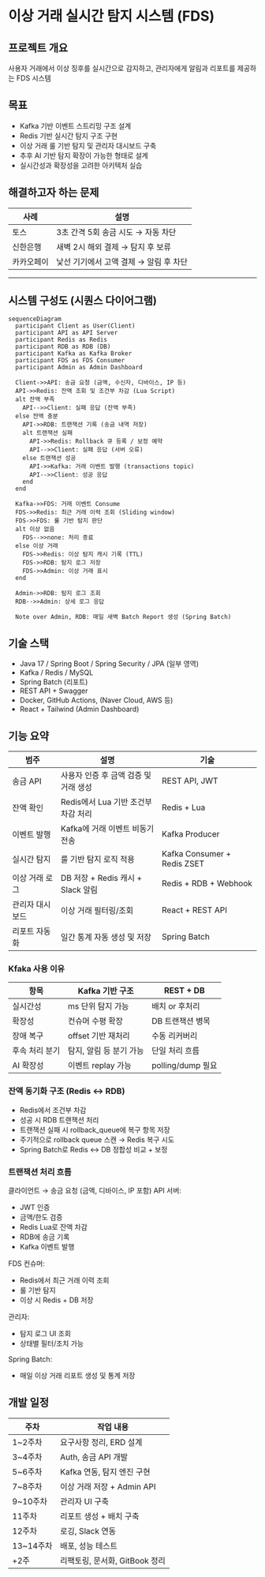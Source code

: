 # 이상 거래 실시간 탐지 시스템 (FDS)

## 프로젝트 개요
사용자 거래에서 이상 징후를 실시간으로 감지하고, 관리자에게 알림과 리포트를 제공하는 FDS 시스템

## 목표

- Kafka 기반 이벤트 스트리밍 구조 설계
- Redis 기반 실시간 탐지 구조 구현
- 이상 거래 룰 기반 탐지 및 관리자 대시보드 구축
- 추후 AI 기반 탐지 확장이 가능한 형태로 설계
- 실시간성과 확장성을 고려한 아키텍처 실습

## 해결하고자 하는 문제

| 사례 | 설명 |
|------|------|
| 토스 | 3초 간격 5회 송금 시도 → 자동 차단 |
| 신한은행 | 새벽 2시 해외 결제 → 탐지 후 보류 |
| 카카오페이 | 낯선 기기에서 고액 결제 → 알림 후 차단 |

---

## 시스템 구성도 (시퀀스 다이어그램)

```mermaid
sequenceDiagram
  participant Client as User(Client)
  participant API as API Server
  participant Redis as Redis
  participant RDB as RDB (DB)
  participant Kafka as Kafka Broker
  participant FDS as FDS Consumer
  participant Admin as Admin Dashboard

  Client->>API: 송금 요청 (금액, 수신자, 디바이스, IP 등)
  API->>Redis: 잔액 조회 및 조건부 차감 (Lua Script)
  alt 잔액 부족
    API-->>Client: 실패 응답 (잔액 부족)
  else 잔액 충분
    API->>RDB: 트랜잭션 기록 (송금 내역 저장)
    alt 트랜잭션 실패
      API->>Redis: Rollback 큐 등록 / 보정 예약
      API-->>Client: 실패 응답 (서버 오류)
    else 트랜잭션 성공
      API->>Kafka: 거래 이벤트 발행 (transactions topic)
      API-->>Client: 성공 응답
    end
  end

  Kafka->>FDS: 거래 이벤트 Consume
  FDS->>Redis: 최근 거래 이력 조회 (Sliding window)
  FDS->>FDS: 룰 기반 탐지 판단
  alt 이상 없음
    FDS-->>none: 처리 종료
  else 이상 거래
    FDS->>Redis: 이상 탐지 캐시 기록 (TTL)
    FDS->>RDB: 탐지 로그 저장
    FDS->>Admin: 이상 거래 표시
  end

  Admin->>RDB: 탐지 로그 조회
  RDB-->>Admin: 상세 로그 응답

  Note over Admin, RDB: 매일 새벽 Batch Report 생성 (Spring Batch)
```

## 기술 스택
- Java 17 / Spring Boot / Spring Security / JPA (일부 영역)
- Kafka / Redis / MySQL
- Spring Batch (리포트)
- REST API + Swagger
- Docker, GitHub Actions, (Naver Cloud, AWS 등)
- React + Tailwind (Admin Dashboard)

## 기능 요약
| 범주       | 설명                          | 기술                          |
| -------- | --------------------------- | --------------------------- |
| 송금 API   | 사용자 인증 후 금액 검증 및 거래 생성      | REST API, JWT               |
| 잔액 확인    | Redis에서 Lua 기반 조건부 차감 처리    | Redis + Lua                 |
| 이벤트 발행   | Kafka에 거래 이벤트 비동기 전송        | Kafka Producer              |
| 실시간 탐지   | 룰 기반 탐지 로직 적용               | Kafka Consumer + Redis ZSET |
| 이상 거래 로그 | DB 저장 + Redis 캐시 + Slack 알림 | Redis + RDB + Webhook       |
| 관리자 대시보드 | 이상 거래 필터링/조회                | React + REST API            |
| 리포트 자동화  | 일간 통계 자동 생성 및 저장            | Spring Batch                |


### Kfaka 사용 이유
| 항목       | Kafka 기반 구조    | REST + DB       |
| -------- | -------------- | --------------- |
| 실시간성     | ms 단위 탐지 가능    | 배치 or 후처리       |
| 확장성      | 컨슈머 수평 확장      | DB 트랜잭션 병목      |
| 장애 복구    | offset 기반 재처리  | 수동 리커버리         |
| 후속 처리 분기 | 탐지, 알림 등 분기 가능 | 단일 처리 흐름        |
| AI 확장성   | 이벤트 replay 가능  | polling/dump 필요 |

### 잔액 동기화 구조 (Redis ↔ RDB)
- Redis에서 조건부 차감
- 성공 시 RDB 트랜잭션 처리
- 트랜잭션 실패 시 rollback_queue에 복구 항목 저장 
- 주기적으로 rollback queue 스캔 → Redis 복구 시도 
- Spring Batch로 Redis ↔ DB 정합성 비교 + 보정

### 트랜잭션 처리 흐름
클라이언트 → 송금 요청 (금액, 디바이스, IP 포함)
API 서버: 
- JWT 인증
- 금액/한도 검증
- Redis Lua로 잔액 차감 
- RDB에 송금 기록 
- Kafka 이벤트 발행

FDS 컨슈머:
- Redis에서 최근 거래 이력 조회
- 룰 기반 탐지
- 이상 시 Redis + DB 저장

관리자:
- 탐지 로그 UI 조회
- 상태별 필터/조치 가능

Spring Batch:
- 매일 이상 거래 리포트 생성 및 통계 저장

## 개발 일정

| 주차       | 작업 내용                 |
| -------- | --------------------- |
| 1\~2주차   | 요구사항 정리, ERD 설계       |
| 3\~4주차   | Auth, 송금 API 개발       |
| 5\~6주차   | Kafka 연동, 탐지 엔진 구현    |
| 7\~8주차   | 이상 거래 저장 + Admin API  |
| 9\~10주차  | 관리자 UI 구축             |
| 11주차     | 리포트 생성 + 배치 구축        |
| 12주차     | 로깅, Slack 연동          |
| 13\~14주차 | 배포, 성능 테스트            |
| +2주      | 리팩토링, 문서화, GitBook 정리 |

